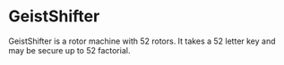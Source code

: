 # GeistShifter

GeistShifter is a rotor machine with 52 rotors.  It takes a 52 letter key and may be secure up to 52 factorial.
